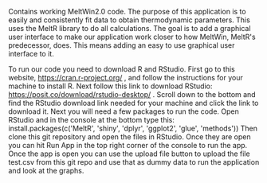 Contains working MeltWin2.0 code.
The purpose of this application is to easily and consistently fit data to obtain thermodynamic parameters. This uses the MeltR library to do all calculations. The goal is to add a graphical user interface to make our application work closer to how MeltWin, MeltR's predecessor, does. This means adding an easy to use graphical user interface to it.

To run our code you need to download R and RStudio. First go to this website, https://cran.r-project.org/ , and follow the instructions for your machine to install R. Next follow this link to download RStudio: https://posit.co/download/rstudio-desktop/ . Scroll down to the bottom and find the RStudio download link needed for your machine and click the link to download it. 
Next you will need a few packages to run the code. Open RStudio and in the console at the bottom type this: install.packages(c('MeltR', 'shiny', 'dplyr', 'ggplot2', 'glue', 'methods'))
Then clone this git repository and open the files in RStudio. Once they are open you can hit Run App in the top right corner of the console to run the app. Once the app is open you can use the upload file button to upload the file test.csv from this git repo and use that as dummy data to run the application and look at the graphs. 
